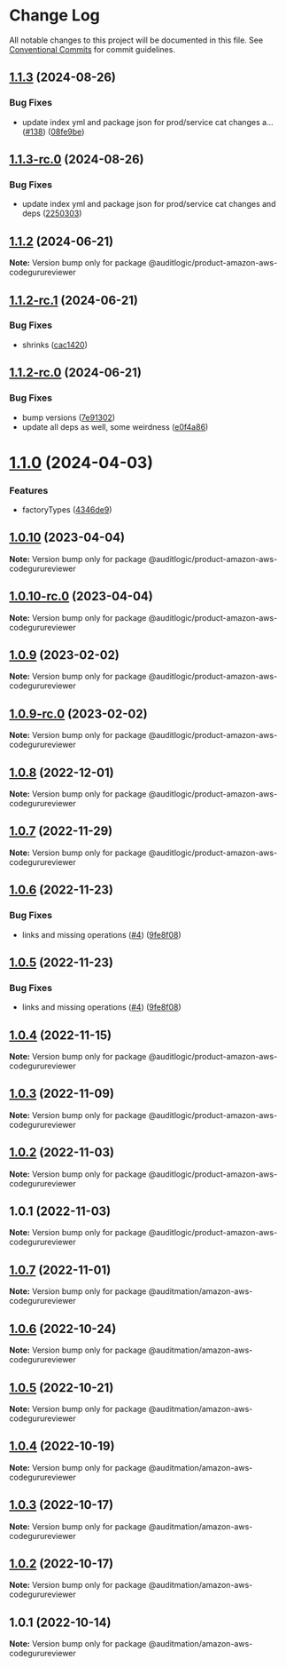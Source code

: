 # Change Log

All notable changes to this project will be documented in this file.
See [Conventional Commits](https://conventionalcommits.org) for commit guidelines.

## [1.1.3](https://github.com/auditlogic/product/compare/@auditlogic/product-amazon-aws-codegurureviewer@1.1.2...@auditlogic/product-amazon-aws-codegurureviewer@1.1.3) (2024-08-26)


### Bug Fixes

* update index yml and package json for prod/service cat changes a… ([#138](https://github.com/auditlogic/product/issues/138)) ([08fe9be](https://github.com/auditlogic/product/commit/08fe9beb1c8457462a19bc69caa02e6212d97e1a))





## [1.1.3-rc.0](https://github.com/auditlogic/product/compare/@auditlogic/product-amazon-aws-codegurureviewer@1.1.2...@auditlogic/product-amazon-aws-codegurureviewer@1.1.3-rc.0) (2024-08-26)


### Bug Fixes

* update index yml and package json for prod/service cat changes and deps ([2250303](https://github.com/auditlogic/product/commit/225030363a363608240135b7ebed386b28f01e4b))





## [1.1.2](https://github.com/auditlogic/product/compare/@auditlogic/product-amazon-aws-codegurureviewer@1.1.2-rc.1...@auditlogic/product-amazon-aws-codegurureviewer@1.1.2) (2024-06-21)

**Note:** Version bump only for package @auditlogic/product-amazon-aws-codegurureviewer





## [1.1.2-rc.1](https://github.com/auditlogic/product/compare/@auditlogic/product-amazon-aws-codegurureviewer@1.1.2-rc.0...@auditlogic/product-amazon-aws-codegurureviewer@1.1.2-rc.1) (2024-06-21)


### Bug Fixes

* shrinks ([cac1420](https://github.com/auditlogic/product/commit/cac14200fefcd8183ab69fe89a47bd3f70f563e9))





## [1.1.2-rc.0](https://github.com/auditlogic/product/compare/@auditlogic/product-amazon-aws-codegurureviewer@1.1.0...@auditlogic/product-amazon-aws-codegurureviewer@1.1.2-rc.0) (2024-06-21)


### Bug Fixes

* bump versions ([7e91302](https://github.com/auditlogic/product/commit/7e913023b8b312150ed7762c32fbbe616be71de5))
* update all deps as well, some weirdness ([e0f4a86](https://github.com/auditlogic/product/commit/e0f4a864714e2d3de6bbf3da014d5312fe53be2f))





# [1.1.0](https://github.com/auditlogic/product/compare/@auditlogic/product-amazon-aws-codegurureviewer@1.0.10...@auditlogic/product-amazon-aws-codegurureviewer@1.1.0) (2024-04-03)


### Features

* factoryTypes ([4346de9](https://github.com/auditlogic/product/commit/4346de92693aee892fccf725338ffc7b80ab182b))





## [1.0.10](https://github.com/auditlogic/product/compare/@auditlogic/product-amazon-aws-codegurureviewer@1.0.9...@auditlogic/product-amazon-aws-codegurureviewer@1.0.10) (2023-04-04)

**Note:** Version bump only for package @auditlogic/product-amazon-aws-codegurureviewer





## [1.0.10-rc.0](https://github.com/auditlogic/product/compare/@auditlogic/product-amazon-aws-codegurureviewer@1.0.9...@auditlogic/product-amazon-aws-codegurureviewer@1.0.10-rc.0) (2023-04-04)

**Note:** Version bump only for package @auditlogic/product-amazon-aws-codegurureviewer





## [1.0.9](https://github.com/auditlogic/product/compare/@auditlogic/product-amazon-aws-codegurureviewer@1.0.8...@auditlogic/product-amazon-aws-codegurureviewer@1.0.9) (2023-02-02)

**Note:** Version bump only for package @auditlogic/product-amazon-aws-codegurureviewer





## [1.0.9-rc.0](https://github.com/auditlogic/product/compare/@auditlogic/product-amazon-aws-codegurureviewer@1.0.8...@auditlogic/product-amazon-aws-codegurureviewer@1.0.9-rc.0) (2023-02-02)

**Note:** Version bump only for package @auditlogic/product-amazon-aws-codegurureviewer





## [1.0.8](https://github.com/auditlogic/product/compare/@auditlogic/product-amazon-aws-codegurureviewer@1.0.7...@auditlogic/product-amazon-aws-codegurureviewer@1.0.8) (2022-12-01)

**Note:** Version bump only for package @auditlogic/product-amazon-aws-codegurureviewer





## [1.0.7](https://github.com/auditlogic/product/compare/@auditlogic/product-amazon-aws-codegurureviewer@1.0.6...@auditlogic/product-amazon-aws-codegurureviewer@1.0.7) (2022-11-29)

**Note:** Version bump only for package @auditlogic/product-amazon-aws-codegurureviewer





## [1.0.6](https://github.com/auditlogic/product/compare/@auditlogic/product-amazon-aws-codegurureviewer@1.0.4...@auditlogic/product-amazon-aws-codegurureviewer@1.0.6) (2022-11-23)


### Bug Fixes

* links and missing operations ([#4](https://github.com/auditlogic/product/issues/4)) ([9fe8f08](https://github.com/auditlogic/product/commit/9fe8f08fe7c57fdb79f991ac35bd6ac2e7dcad38))





## [1.0.5](https://github.com/auditlogic/product/compare/@auditlogic/product-amazon-aws-codegurureviewer@1.0.4...@auditlogic/product-amazon-aws-codegurureviewer@1.0.5) (2022-11-23)


### Bug Fixes

* links and missing operations ([#4](https://github.com/auditlogic/product/issues/4)) ([9fe8f08](https://github.com/auditlogic/product/commit/9fe8f08fe7c57fdb79f991ac35bd6ac2e7dcad38))





## [1.0.4](https://github.com/auditlogic/product/compare/@auditlogic/product-amazon-aws-codegurureviewer@1.0.3...@auditlogic/product-amazon-aws-codegurureviewer@1.0.4) (2022-11-15)

**Note:** Version bump only for package @auditlogic/product-amazon-aws-codegurureviewer





## [1.0.3](https://github.com/auditlogic/product/compare/@auditlogic/product-amazon-aws-codegurureviewer@1.0.2...@auditlogic/product-amazon-aws-codegurureviewer@1.0.3) (2022-11-09)

**Note:** Version bump only for package @auditlogic/product-amazon-aws-codegurureviewer





## [1.0.2](https://github.com/auditlogic/product/compare/@auditlogic/product-amazon-aws-codegurureviewer@1.0.1...@auditlogic/product-amazon-aws-codegurureviewer@1.0.2) (2022-11-03)

**Note:** Version bump only for package @auditlogic/product-amazon-aws-codegurureviewer





## 1.0.1 (2022-11-03)

**Note:** Version bump only for package @auditlogic/product-amazon-aws-codegurureviewer





## [1.0.7](https://github.com/auditmation/store-content/compare/@auditmation/amazon-aws-codegurureviewer@1.0.6...@auditmation/amazon-aws-codegurureviewer@1.0.7) (2022-11-01)

**Note:** Version bump only for package @auditmation/amazon-aws-codegurureviewer





## [1.0.6](https://github.com/auditmation/store-content/compare/@auditmation/amazon-aws-codegurureviewer@1.0.5...@auditmation/amazon-aws-codegurureviewer@1.0.6) (2022-10-24)

**Note:** Version bump only for package @auditmation/amazon-aws-codegurureviewer





## [1.0.5](https://github.com/auditmation/store-content/compare/@auditmation/amazon-aws-codegurureviewer@1.0.4...@auditmation/amazon-aws-codegurureviewer@1.0.5) (2022-10-21)

**Note:** Version bump only for package @auditmation/amazon-aws-codegurureviewer





## [1.0.4](https://github.com/auditmation/store-content/compare/@auditmation/amazon-aws-codegurureviewer@1.0.3...@auditmation/amazon-aws-codegurureviewer@1.0.4) (2022-10-19)

**Note:** Version bump only for package @auditmation/amazon-aws-codegurureviewer





## [1.0.3](https://github.com/auditmation/store-content/compare/@auditmation/amazon-aws-codegurureviewer@1.0.2...@auditmation/amazon-aws-codegurureviewer@1.0.3) (2022-10-17)

**Note:** Version bump only for package @auditmation/amazon-aws-codegurureviewer





## [1.0.2](https://github.com/auditmation/store-content/compare/@auditmation/amazon-aws-codegurureviewer@1.0.1...@auditmation/amazon-aws-codegurureviewer@1.0.2) (2022-10-17)

**Note:** Version bump only for package @auditmation/amazon-aws-codegurureviewer





## 1.0.1 (2022-10-14)

**Note:** Version bump only for package @auditmation/amazon-aws-codegurureviewer
